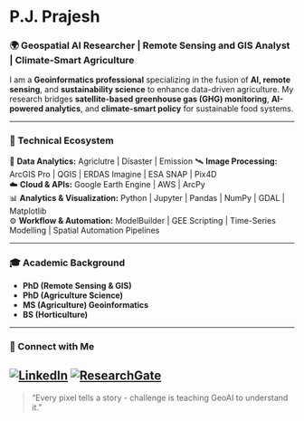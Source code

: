 # P.J. Prajesh

### 🌍 Geospatial AI Researcher | Remote Sensing and GIS Analyst | Climate-Smart Agriculture

I am a **Geoinformatics professional** specializing in the fusion of **AI, remote sensing**, and **sustainability science** to enhance data-driven agriculture. My research bridges **satellite-based greenhouse gas (GHG) monitoring**, **AI-powered analytics**, and **climate-smart policy** for sustainable food systems.

---

### 🧠 Technical Ecosystem

🤖 **Data Analytics:** Agriclutre | Disaster | Emission
🛰️ **Image Processing:** ArcGIS Pro | QGIS | ERDAS Imagine | ESA SNAP | Pix4D  
☁️ **Cloud & APIs:** Google Earth Engine | AWS | ArcPy  
📊 **Analytics & Visualization:** Python | Jupyter | Pandas | NumPy | GDAL | Matplotlib  
⚙️ **Workflow & Automation:** ModelBuilder | GEE Scripting | Time-Series Modelling | Spatial Automation Pipelines

---

### 🎓 Academic Background
- **PhD (Remote Sensing & GIS)**
- **PhD (Agriculture Science)**  
- **MS (Agriculture) Geoinformatics** 
- **BS (Horticulture)**

---

### 🤝 Connect with Me
[![LinkedIn](https://img.shields.io/badge/LinkedIn-blue?style=for-the-badge&logo=linkedin)](https://www.linkedin.com/in/pj-prajesh)
[![ResearchGate](https://img.shields.io/badge/ResearchGate-00CCBB?style=for-the-badge&logo=researchgate&logoColor=white)](https://www.researchgate.net/profile/Pj-Prajesh)
---

> “Every pixel tells a story - challenge is teaching GeoAI to understand it.”
